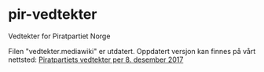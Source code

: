 # pir-vedtekter
Vedtekter for Piratpartiet Norge

Filen "vedtekter.mediawiki" er utdatert.
Oppdatert versjon kan finnes på vårt nettsted:
[Piratpartiets vedtekter per 8. desember 2017](https://www.piratpartiet.no/partiet/vedtekter/)

